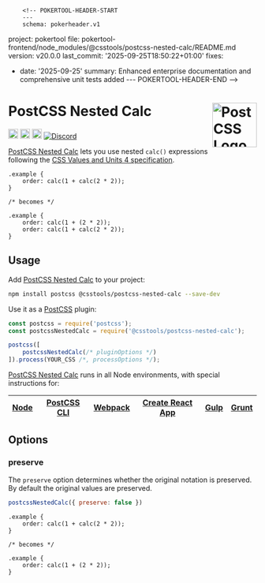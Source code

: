         <!-- POKERTOOL-HEADER-START
        ---
        schema: pokerheader.v1
project: pokertool
file: pokertool-frontend/node_modules/@csstools/postcss-nested-calc/README.md
version: v20.0.0
last_commit: '2025-09-25T18:50:22+01:00'
fixes:
- date: '2025-09-25'
  summary: Enhanced enterprise documentation and comprehensive unit tests added
        ---
        POKERTOOL-HEADER-END -->
# PostCSS Nested Calc [<img src="https://postcss.github.io/postcss/logo.svg" alt="PostCSS Logo" width="90" height="90" align="right">][postcss]

[<img alt="npm version" src="https://img.shields.io/npm/v/@csstools/postcss-nested-calc.svg" height="20">][npm-url] [<img alt="CSS Standard Status" src="https://cssdb.org/images/badges/nested-calc.svg" height="20">][css-url] [<img alt="Build Status" src="https://github.com/csstools/postcss-plugins/workflows/test/badge.svg" height="20">][cli-url] [<img alt="Discord" src="https://shields.io/badge/Discord-5865F2?logo=discord&logoColor=white">][discord]

[PostCSS Nested Calc] lets you use nested `calc()` expressions following the [CSS Values and Units 4 specification].

```pcss
.example {
	order: calc(1 + calc(2 * 2));
}

/* becomes */

.example {
	order: calc(1 + (2 * 2));
	order: calc(1 + calc(2 * 2));
}
```

## Usage

Add [PostCSS Nested Calc] to your project:

```bash
npm install postcss @csstools/postcss-nested-calc --save-dev
```

Use it as a [PostCSS] plugin:

```js
const postcss = require('postcss');
const postcssNestedCalc = require('@csstools/postcss-nested-calc');

postcss([
	postcssNestedCalc(/* pluginOptions */)
]).process(YOUR_CSS /*, processOptions */);
```

[PostCSS Nested Calc] runs in all Node environments, with special
instructions for:

| [Node](INSTALL.md#node) | [PostCSS CLI](INSTALL.md#postcss-cli) | [Webpack](INSTALL.md#webpack) | [Create React App](INSTALL.md#create-react-app) | [Gulp](INSTALL.md#gulp) | [Grunt](INSTALL.md#grunt) |
| --- | --- | --- | --- | --- | --- |

## Options

### preserve

The `preserve` option determines whether the original notation
is preserved. By default the original values are preserved.

```js
postcssNestedCalc({ preserve: false })
```

```pcss
.example {
	order: calc(1 + calc(2 * 2));
}

/* becomes */

.example {
	order: calc(1 + (2 * 2));
}
```

[cli-url]: https://github.com/csstools/postcss-plugins/actions/workflows/test.yml?query=workflow/test
[css-url]: https://cssdb.org/#nested-calc
[discord]: https://discord.gg/bUadyRwkJS
[npm-url]: https://www.npmjs.com/package/@csstools/postcss-nested-calc

[Gulp PostCSS]: https://github.com/postcss/gulp-postcss
[Grunt PostCSS]: https://github.com/nDmitry/grunt-postcss
[PostCSS]: https://github.com/postcss/postcss
[PostCSS Loader]: https://github.com/postcss/postcss-loader
[PostCSS Nested Calc]: https://github.com/csstools/postcss-plugins/tree/main/plugins/postcss-nested-calc
[CSS Values and Units 4 specification]: https://www.w3.org/TR/css-values/#calc-func
